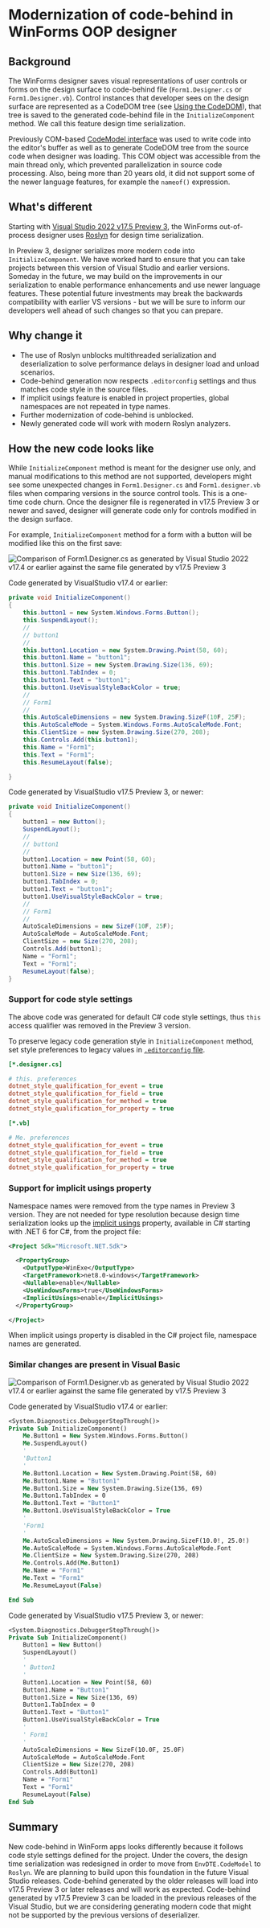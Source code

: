 # Modernization of code-behind in WinForms OOP designer

## Background

The WinForms designer saves visual representations of user controls or forms on the design surface to code-behind file (`Form1.Designer.cs` or `Form1.Designer.vb`). Control instances that developer sees on the design surface are represented as a CodeDOM tree (see [Using the CodeDOM](https://learn.microsoft.com/dotnet/framework/reflection-and-codedom/using-the-codedom)), that tree is saved to the generated code-behind file in the `InitializeComponent` method. We call this feature design time serialization.

Previously COM-based [CodeModel interface](https://learn.microsoft.com/dotnet/api/envdte.codemodel?view=visualstudiosdk-2022) was used to write code into the editor's buffer as well as to generate CodeDOM tree from the source code when designer was loading. This COM object was accessible from the main thread only, which prevented parallelization in source code processing. Also, being more than 20 years old, it did not support some of the newer language features, for example the `nameof()` expression.

## What's different

Starting with [Visual Studio 2022 v17.5 Preview 3](https://visualstudio.microsoft.com/vs/preview/), the WinForms out-of-process designer uses [Roslyn](https://github.com/dotnet/roslyn) for design time serialization.

In Preview 3, designer serializes more modern code into `InitializeComponent`. We have worked hard to ensure that you can take projects between this version of Visual Studio and earlier versions. Someday in the future, we may build on the improvements in our serialization to enable performance enhancements and use newer language features. These potential future investments may break the backwards compatibility with earlier VS versions - but we will be sure to inform our developers well ahead of such changes so that you can prepare.

## Why change it

* The use of Roslyn unblocks multithreaded serialization and deserialization to solve performance delays in designer load and unload scenarios.
* Code-behind generation now respects `.editorconfig` settings and thus matches code style in the source files.
* If implicit usings feature is enabled in project properties, global namespaces are not repeated in type names.
* Further modernization of code-behind is unblocked.
* Newly generated code will work with modern Roslyn analyzers.

## How the new code looks like

While `InitializeComponent` method is meant for the designer use only, and manual modifications to this method are not supported, developers might see some unexpected changes in `Form1.Designer.cs` and `Form1.designer.vb` files when comparing versions in the source control tools. This is a one-time code churn. Once the designer file is regenerated in v17.5 Preview 3 or newer and saved, designer will generate code only for controls modified in the design surface.

For example, `InitializeComponent` method for a form with a button will be modified like this on the first save:

![Comparison of Form1.Designer.cs as generated by Visual Studio 2022 v17.4 or earlier against the same file generated by v17.5 Preview 3](./images/Form1-Designer-C%23-comparison.png)

Code generated by VisualStudio v17.4 or earlier:

```cs
private void InitializeComponent()
{
    this.button1 = new System.Windows.Forms.Button();
    this.SuspendLayout();
    // 
    // button1
    // 
    this.button1.Location = new System.Drawing.Point(58, 60);
    this.button1.Name = "button1";
    this.button1.Size = new System.Drawing.Size(136, 69);
    this.button1.TabIndex = 0;
    this.button1.Text = "button1";
    this.button1.UseVisualStyleBackColor = true;
    // 
    // Form1
    // 
    this.AutoScaleDimensions = new System.Drawing.SizeF(10F, 25F);
    this.AutoScaleMode = System.Windows.Forms.AutoScaleMode.Font;
    this.ClientSize = new System.Drawing.Size(270, 208);
    this.Controls.Add(this.button1);
    this.Name = "Form1";
    this.Text = "Form1";
    this.ResumeLayout(false);

}
```

Code generated by VisualStudio v17.5 Preview 3, or newer:

```cs
private void InitializeComponent()
{
    button1 = new Button();
    SuspendLayout();
    // 
    // button1
    // 
    button1.Location = new Point(58, 60);
    button1.Name = "button1";
    button1.Size = new Size(136, 69);
    button1.TabIndex = 0;
    button1.Text = "button1";
    button1.UseVisualStyleBackColor = true;
    // 
    // Form1
    // 
    AutoScaleDimensions = new SizeF(10F, 25F);
    AutoScaleMode = AutoScaleMode.Font;
    ClientSize = new Size(270, 208);
    Controls.Add(button1);
    Name = "Form1";
    Text = "Form1";
    ResumeLayout(false);
}
```

### Support for code style settings

The above code was generated for default C# code style settings, thus `this` access qualifier was removed in the Preview 3 version.

To preserve legacy code generation style in `InitializeComponent` method, set style preferences to legacy values in [`.editorconfig` file](https://learn.microsoft.com/visualstudio/ide/create-portable-custom-editor-options).

```ini
[*.designer.cs]

# this. preferences
dotnet_style_qualification_for_event = true
dotnet_style_qualification_for_field = true
dotnet_style_qualification_for_method = true
dotnet_style_qualification_for_property = true

[*.vb]

# Me. preferences
dotnet_style_qualification_for_event = true
dotnet_style_qualification_for_field = true
dotnet_style_qualification_for_method = true
dotnet_style_qualification_for_property = true
```

### Support for implicit usings property

Namespace names were removed from the type names in Preview 3 version. They are not needed for type resolution because design time serialization looks up the [implicit usings](https://learn.microsoft.com/dotnet/core/tutorials/top-level-templates#implicit-using-directives) property, available in C# starting with .NET 6 for C#, from the project file:

```xml
<Project Sdk="Microsoft.NET.Sdk">

  <PropertyGroup>
    <OutputType>WinExe</OutputType>
    <TargetFramework>net8.0-windows</TargetFramework>
    <Nullable>enable</Nullable>
    <UseWindowsForms>true</UseWindowsForms>
    <ImplicitUsings>enable</ImplicitUsings>
  </PropertyGroup>

</Project>
```

When implicit usings property is disabled in the C# project file, namespace names are generated.

### Similar changes are present in Visual Basic

![Comparison of Form1.Designer.vb as generated by Visual Studio 2022 v17.4 or earlier against the same file generated by v17.5 Preview 3](./images/Form1-Designer-VB-comparison.png)

Code generated by VisualStudio v17.4 or earlier:

```vb
<System.Diagnostics.DebuggerStepThrough()>
Private Sub InitializeComponent()
    Me.Button1 = New System.Windows.Forms.Button()
    Me.SuspendLayout()
    '
    'Button1
    '
    Me.Button1.Location = New System.Drawing.Point(58, 60)
    Me.Button1.Name = "Button1"
    Me.Button1.Size = New System.Drawing.Size(136, 69)
    Me.Button1.TabIndex = 0
    Me.Button1.Text = "Button1"
    Me.Button1.UseVisualStyleBackColor = True
    '
    'Form1
    '
    Me.AutoScaleDimensions = New System.Drawing.SizeF(10.0!, 25.0!)
    Me.AutoScaleMode = System.Windows.Forms.AutoScaleMode.Font
    Me.ClientSize = New System.Drawing.Size(270, 208)
    Me.Controls.Add(Me.Button1)
    Me.Name = "Form1"
    Me.Text = "Form1"
    Me.ResumeLayout(False)

End Sub
```

Code generated by VisualStudio v17.5 Preview 3, or newer:

```vb
<System.Diagnostics.DebuggerStepThrough()>
Private Sub InitializeComponent()
    Button1 = New Button()
    SuspendLayout()
    ' 
    ' Button1
    ' 
    Button1.Location = New Point(58, 60)
    Button1.Name = "Button1"
    Button1.Size = New Size(136, 69)
    Button1.TabIndex = 0
    Button1.Text = "Button1"
    Button1.UseVisualStyleBackColor = True
    ' 
    ' Form1
    ' 
    AutoScaleDimensions = New SizeF(10.0F, 25.0F)
    AutoScaleMode = AutoScaleMode.Font
    ClientSize = New Size(270, 208)
    Controls.Add(Button1)
    Name = "Form1"
    Text = "Form1"
    ResumeLayout(False)
End Sub
```

## Summary

New code-behind in WinForm apps looks differently because it follows code style settings defined for the project. Under the covers, the design time serialization was redesigned in order to move from `EnvDTE.CodeModel` to `Roslyn`. We are planning to build upon this foundation in the future Visual Studio releases. Code-behind generated by the older releases will load into v17.5 Preview 3 or later releases and will work as expected. Code-behind generated by v17.5 Preview 3 can be loaded in the previous releases of the Visual Studio, but we are considering generating modern code that might not be supported by the previous versions of deserializer.
